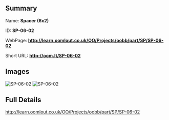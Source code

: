 

## Summary
 
Name: __Spacer (6x2)__

ID: __SP-06-02__

WebPage: __http://learn.oomlout.co.uk/OO/Projects/oobb/part/SP/SP-06-02__

Short URL: __http://oom.lt/SP-06-02__


## Images
![SP-06-02](http://oomlout.com/oobb-gen/parts/SP/SP-06-02/SP-06-02_01_420.jpg)
![SP-06-02](http://oomlout.com/oobb-gen/parts/SP/SP-06-02/SP-06-02_420.png)




## Full Details

 http://learn.oomlout.co.uk/OO/Projects/oobb/part/SP/SP-06-02

